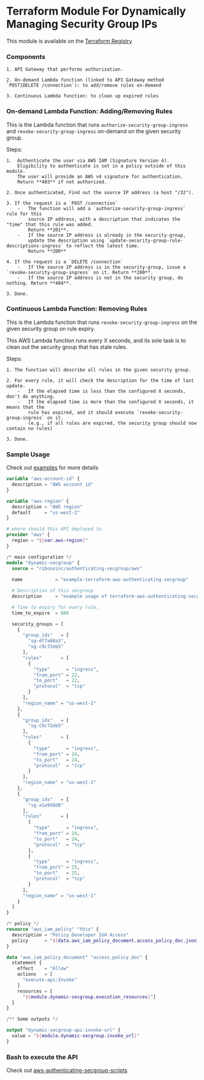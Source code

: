 # Terraform Module For Dynamically Managing Security Group IPs

This module is available on the [Terraform Registry](https://registry.terraform.io/modules/riboseinc/authenticating-secgroup)


### Components

    1. API Gateway that performs authorization.

    2. On-demand Lambda function (linked to API Gateway method `POST|DELETE /connection`): to add/remove rules on-demand

    3. Continuous Lambda function: to clean up expired rules


### On-demand Lambda Function: Adding/Removing Rules

This is the Lambda function that runs `authorize-security-group-ingress` and
`revoke-security-group-ingress` on-demand on the given security group.

Steps:

    1.  Authenticate the user via AWS IAM (Signature Version 4).
        Eligibility to authenticate is set in a policy outside of this module.
        The user will provide an AWS v4 signature for authentication.
        Return **403** if not authorized.

    2. Once authenticated, Find out the source IP address (a host "/32").

    3. If the request is a `POST /connection`
        -   The function will add a `authorize-security-group-ingress` rule for this
            source IP address, with a description that indicates the "time" that this rule was added.
            Return **201**.
        -   If the source IP address is already in the security-group,
            update the description using `update-security-group-rule-descriptions-ingress` to reflect the latest time.
            Return **200**

    4. If the request is a `DELETE /connection`
        -   If the source IP address is in the security-group, issue a `revoke-security-group-ingress` on it. Return **200**.
        -   If the source IP address is not in the security group, do nothing. Return **404**.

    3. Done.

### Continuous Lambda Function: Removing Rules

This is the Lambda function that runs `revoke-security-group-ingress` on the
given security group on rule expiry.

This AWS Lambda function runs every X seconds, and its sole task is to clean
out the security group that has stale rules.

Steps:

    1. The function will describe all rules in the given security group.

    2. For every rule, it will check the description for the time of last update.
        -   If the elapsed time is less than the configured X seconds, don't do anything.
        -   If the elapsed time is more than the configured X seconds, it means that the
            rule has expired, and it should execute `revoke-security-group-ingress` on it.
            (e.g., if all rules are expired, the security group should now contain no rules)

    3. Done.


### Sample Usage

Check out [examples](https://github.com/riboseinc/terraform-aws-authenticating-secgroup/tree/master/examples) for more details

```terraform
variable "aws-account-id" {
  description = "AWS account id"
}

variable "aws-region" {
  description = "AWS region"
  default     = "us-west-2"
}

# where should this API deployed to
provider "aws" {
  region = "${var.aws-region}"
}

/* main configuration */
module "dynamic-secgroup" {
  source = "riboseinc/authenticating-secgroup/aws"
  
  name            = "example-terraform-aws-authenticating-secgroup"

  # Description of this secgroup
  description     = "example usage of terraform-aws-authenticating-secgroup"

  # Time to expiry for every rule.
  time_to_expire  = 600

  security_groups = [
    {
      "group_ids"   = [
        "sg-df7a88a3",
        "sg-c9c72eb5"
      ],
      "rules"       = [
        {
          "type"      = "ingress",
          "from_port" = 22,
          "to_port"   = 22,
          "protocol"  = "tcp"
        }
      ],
      "region_name" = "us-west-2"
    },
    {
      "group_ids"   = [
        "sg-c9c72eb5"
      ],
      "rules"       = [
        {
          "type"      = "ingress",
          "from_port" = 24,
          "to_port"   = 24,
          "protocol"  = "tcp"
        }
      ],
      "region_name" = "us-west-2"
    },
    {
      "group_ids"   = [
        "sg-a1a9d8d8"
      ],
      "rules"       = [
        {
          "type"      = "ingress",
          "from_port" = 24,
          "to_port"   = 24,
          "protocol"  = "tcp"
        },
        {
          "type"      = "ingress",
          "from_port" = 25,
          "to_port"   = 25,
          "protocol"  = "tcp"
        }
      ],
      "region_name" = "us-west-1"
    }
  ]
}

/* policy */
resource "aws_iam_policy" "this" {
  description = "Policy Developer SSH Access"
  policy      = "${data.aws_iam_policy_document.access_policy_doc.json}"
}

data "aws_iam_policy_document" "access_policy_doc" {
  statement {
    effect    = "Allow"
    actions   = [
      "execute-api:Invoke"
    ]
    resources = [
      "${module.dynamic-secgroup.execution_resources}"]
  }
}

/** Some outputs */

output "dynamic-secgroup-api-invoke-url" {
  value = "${module.dynamic-secgroup.invoke_url}"
}
```



### Bash to execute the API
Check out [aws-authenticating-secgroup-scripts](https://github.com/riboseinc/aws-authenticating-secgroup-scripts)
